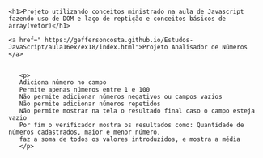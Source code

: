     <h1>Projeto utilizando conceitos ministrado na aula de Javascript fazendo uso de DOM e laço de reptição e conceitos básicos de array(vetor)</h1>

    <a href=" https://geffersoncosta.github.io/Estudos-JavaScript/aula16ex/ex18/index.html">Projeto Analisador de Números </a>
   
    
       <p>
       Adiciona número no campo 
       Permite apenas números entre 1 e 100
       Não permite adicionar números negativos ou campos vazios
       Não permite adicionar números repetidos
       Não permite mostrar na tela o resultado final caso o campo esteja vazio
       Por fim o verificador mostra os resultados como: Quantidade de números cadastrados, maior e menor número, 
       faz a soma de todos os valores introduzidos, e mostra a média
       </p>
